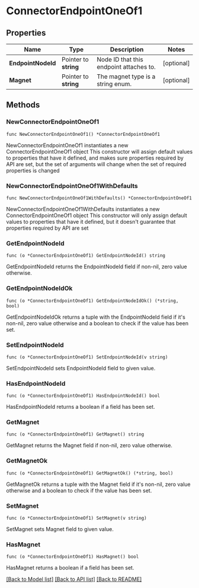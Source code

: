 # ConnectorEndpointOneOf1

## Properties

Name | Type | Description | Notes
------------ | ------------- | ------------- | -------------
**EndpointNodeId** | Pointer to **string** | Node ID that this endpoint attaches to. | [optional] 
**Magnet** | Pointer to **string** | The magnet type is a string enum. | [optional] 

## Methods

### NewConnectorEndpointOneOf1

`func NewConnectorEndpointOneOf1() *ConnectorEndpointOneOf1`

NewConnectorEndpointOneOf1 instantiates a new ConnectorEndpointOneOf1 object
This constructor will assign default values to properties that have it defined,
and makes sure properties required by API are set, but the set of arguments
will change when the set of required properties is changed

### NewConnectorEndpointOneOf1WithDefaults

`func NewConnectorEndpointOneOf1WithDefaults() *ConnectorEndpointOneOf1`

NewConnectorEndpointOneOf1WithDefaults instantiates a new ConnectorEndpointOneOf1 object
This constructor will only assign default values to properties that have it defined,
but it doesn't guarantee that properties required by API are set

### GetEndpointNodeId

`func (o *ConnectorEndpointOneOf1) GetEndpointNodeId() string`

GetEndpointNodeId returns the EndpointNodeId field if non-nil, zero value otherwise.

### GetEndpointNodeIdOk

`func (o *ConnectorEndpointOneOf1) GetEndpointNodeIdOk() (*string, bool)`

GetEndpointNodeIdOk returns a tuple with the EndpointNodeId field if it's non-nil, zero value otherwise
and a boolean to check if the value has been set.

### SetEndpointNodeId

`func (o *ConnectorEndpointOneOf1) SetEndpointNodeId(v string)`

SetEndpointNodeId sets EndpointNodeId field to given value.

### HasEndpointNodeId

`func (o *ConnectorEndpointOneOf1) HasEndpointNodeId() bool`

HasEndpointNodeId returns a boolean if a field has been set.

### GetMagnet

`func (o *ConnectorEndpointOneOf1) GetMagnet() string`

GetMagnet returns the Magnet field if non-nil, zero value otherwise.

### GetMagnetOk

`func (o *ConnectorEndpointOneOf1) GetMagnetOk() (*string, bool)`

GetMagnetOk returns a tuple with the Magnet field if it's non-nil, zero value otherwise
and a boolean to check if the value has been set.

### SetMagnet

`func (o *ConnectorEndpointOneOf1) SetMagnet(v string)`

SetMagnet sets Magnet field to given value.

### HasMagnet

`func (o *ConnectorEndpointOneOf1) HasMagnet() bool`

HasMagnet returns a boolean if a field has been set.


[[Back to Model list]](../README.md#documentation-for-models) [[Back to API list]](../README.md#documentation-for-api-endpoints) [[Back to README]](../README.md)


